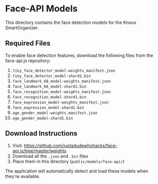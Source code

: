 # Face-API Models

This directory contains the face detection models for the Knoux SmartOrganizer.

## Required Files

To enable face detection features, download the following files from the face-api.js repository:

1. `tiny_face_detector_model-weights_manifest.json`
2. `tiny_face_detector_model-shard1.bin`
3. `face_landmark_68_model-weights_manifest.json`
4. `face_landmark_68_model-shard1.bin`
5. `face_recognition_model-weights_manifest.json`
6. `face_recognition_model-shard1.bin`
7. `face_expression_model-weights_manifest.json`
8. `face_expression_model-shard1.bin`
9. `age_gender_model-weights_manifest.json`
10. `age_gender_model-shard1.bin`

## Download Instructions

1. Visit: https://github.com/justadudewhohacks/face-api.js/tree/master/weights
2. Download all the `.json` and `.bin` files
3. Place them in this directory (`public/models/face-api/`)

The application will automatically detect and load these models when they're available.
